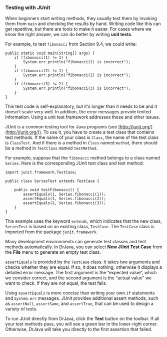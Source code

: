 ###  Testing with JUnit



When beginners start writing methods, they usually test them by invoking them from `main` and checking the results by hand.
Writing code like this can get repetitive, but there are tools to make it easier.
For cases where we know the right answer, we can do better by writing **unit tests**.

For example, to test `fibonacci` from Section 9.4, we could write:

```code
public static void main(String[] args) {
    if (fibonacci(1) != 1) {
        System.err.println("fibonacci(1) is incorrect");
    }
    if (fibonacci(2) != 1) {
        System.err.println("fibonacci(2) is incorrect");
    }
    if (fibonacci(3) != 2) {
        System.err.println("fibonacci(3) is incorrect");
    }
}
```

This test code is self-explanatory, but it's longer than it needs to be and it doesn't scale very well.
In addition, the error messages provide limited information.
Using a unit test framework addresses these and other issues.

JUnit is a common testing tool for Java programs (see [http://junit.org/](http://junit.org/)).
To use it, you have to create a test class that contains test methods.
If the name of your class is `Class`, the name of the test class is `ClassTest`.
And if there is a method in `Class` named `method`, there should be a method in `TestClass` named `testMethod`.

For example, suppose that the `fibonacci` method belongs to a class named `Series`.
Here is the corresponding JUnit test class and test method:

```code
import junit.framework.TestCase;

public class SeriesTest extends TestCase {

    public void testFibonacci() {
        assertEquals(1, Series.fibonacci(1));
        assertEquals(1, Series.fibonacci(2));
        assertEquals(2, Series.fibonacci(3));
    }
}
```

This example uses the keyword `extends`, which indicates that the new class, `SeriesTest` is based on an existing class, `TestCase`.
The `TestCase` class is imported from the package `junit.framework`.

Many development environments can generate test classes and test methods automatically.
In DrJava, you can select **New JUnit Test Case** from the **File** menu to generate an empty test class.

`assertEquals` is provided by the `TestCase` class.
It takes two arguments and checks whether they are equal.
If so, it does nothing; otherwise it displays a detailed error message.
The first argument is the “expected value”, which we consider correct, and the second argument is the “actual value” we want to check.
If they are not equal, the test fails.


Using `assertEquals` is more concise than writing your own `if` statements and `System.err` messages.
JUnit provides additional assert methods, such as `assertNull`, `assertSame`, and `assertTrue`, that can be used to design a variety of tests.

To run JUnit directly from DrJava, click the **Test** button on the toolbar.
If all your test methods pass, you will see a green bar in the lower-right corner.
Otherwise, DrJava will take you directly to the first assertion that failed.